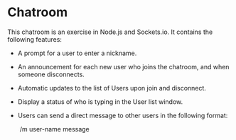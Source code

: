# Chatroom

This chatroom is an exercise in Node.js and Sockets.io. It contains the following features:

- A prompt for a user to enter a nickname.

- An announcement for each new user who joins the chatroom, and when someone disconnects.

- Automatic updates to the list of Users upon join and disconnect.

- Display a status of who is typing in the User list window.

- Users can send a direct message to other users in the following format:

  ​         /m user-name message